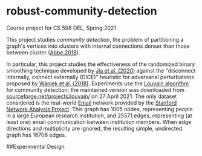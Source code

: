 # robust-community-detection
Course project for CS 598 DEL, Spring 2021

This project studies _community detection_, the problem of partitioning a graph's vertices into clusters with internal connections denser than those between cluster ([Abbe 2018](doi.org/10.1561/0100000067)). 

In particular, this project studies the effectiveness of the randomized binary smoothing technique developed by [Jia et al. (2020)](doi.org/10.1145/3366423.3380029) against the "disconnect internally, connect externally (DICE)" heuristic for adversarial perturbations proposed by [Waniek et al. (2018)](doi.org/10.1038/s41562-017-0290-3). 
Experiments use the [Louvain algorithm](https://sites.google.com/site/findcommunities) for community detection; the maintained version was downloaded from [sourceforge.net/projects/louvain/](sourceforge.net/projects/louvain/) on 27 April 2021. The only dataset considered is the real-world [Email](http://snap.stanford.edu/data/email-Eu-core.html) network provided by the [Stanford Network Analysis Project](http://snap.stanford.edu/index.html). This graph has 1005 nodes, representing people in a large European research institution, and 25571 edges, representing (at least one) email communication between institution members. When edge directions and multiplicity are ignored, the resulting simple, undirected graph has 16706 edges. 

##Experimental Design

